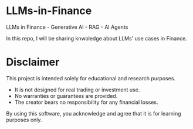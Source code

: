 # LLMs-in-Finance
LLMs in Finance - Generative AI - RAG - AI Agents 

In this repo, I will be sharing knwoledge about LLMs' use cases in Finance.


# Disclaimer
This project is intended solely for educational and research purposes. 

* It is not designed for real trading or investment use.
* No warranties or guarantees are provided.
* The creator bears no responsibility for any financial losses.

By using this software, you acknowledge and agree that it is for learning purposes only.